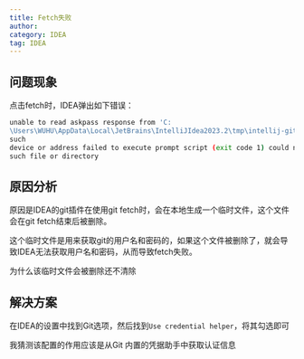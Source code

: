 ```yaml
---
title: Fetch失败
author:
category: IDEA
tag: IDEA
---
```


## 问题现象

点击fetch时，IDEA弹出如下错误：

```bash
unable to read askpass response from 'C:
\Users\WUHU\AppData\Local\JetBrains\IntelliJIdea2023.2\tmp\intellij-git-askpass-local.sh' bash: line 1: /dev/tty: No
such
device or address failed to execute prompt script (exit code 1) could not read Username for 'http://10.50.20.88': No
such file or directory
```

## 原因分析

原因是IDEA的git插件在使用git fetch时，会在本地生成一个临时文件，这个文件会在git fetch结束后被删除。

这个临时文件是用来获取git的用户名和密码的，如果这个文件被删除了，就会导致IDEA无法获取用户名和密码，从而导致fetch失败。

为什么该临时文件会被删除还不清除

## 解决方案

在IDEA的设置中找到Git选项，然后找到`Use credential helper`，将其勾选即可

我猜测该配置的作用应该是从Git 内置的凭据助手中获取认证信息
